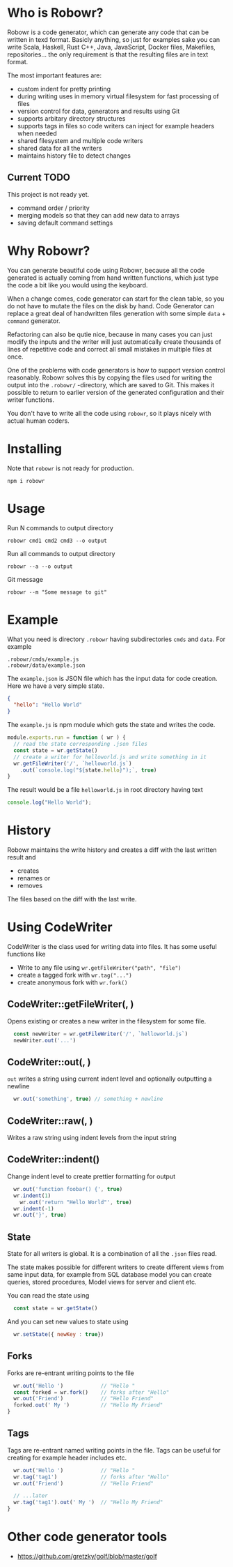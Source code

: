 # Who is Robowr?

Robowr is a code generator, which can generate any code that can be written in texd format. Basicly anything, so just for examples sake you can write Scala, Haskell, Rust C++, Java, JavaScript, Docker files, Makefiles, repositories... the only requirement is that the resulting files are in text format.

The most important features are:

- custom indent for pretty printing
- during writing uses in memory virtual filesystem for fast processing of files
- version control for data, generators and results using Git
- supports arbitary directory structures
- supports tags in files so code writers can inject for example headers when needed
- shared filesystem and multiple code writers
- shared data for all the writers
- maintains history file to detect changes 

## Current TODO

This project is not ready yet.

- command order / priority
- merging models so that they can add new data to arrays
- saving default command settings


# Why Robowr?

You can generate beautiful code using Robowr, because all the code generated is actually coming from hand written functions, which just type the code a bit like you would using the keyboard.

When a change comes, code generator can start for the clean table, so you do not have to mutate the files on the disk by hand. Code Generator can replace a great deal of handwritten files generation with some simple `data` + `command` generator.

Refactoring can also be qutie nice, because in many cases you can just modify the inputs and the writer will just automatically create thousands of lines of repetitive code and correct all small mistakes in multiple files at once.

One of the problems with code generators is how to support version control reasonably. Robowr solves this by copying the files used for writing the output into the `.robowr/` -directory, which are saved to Git. This makes it possible to return to earlier version of the generated configuration and their writer functions.

You don't have to write all the code using `robowr`, so it plays nicely with actual human coders.


# Installing 

Note that `robowr` is not ready for production.

```
npm i robowr
```

# Usage

Run N commands to output directory
```
robowr cmd1 cmd2 cmd3 --o output
```

Run all commands to output directory
```
robowr --a --o output
```
Git message
```
robowr --m "Some message to git"
```

# Example

What you need is directory `.robowr` having subdirectories `cmds` and `data`. For example

```
.robowr/cmds/example.js
.robowr/data/example.json
```

The `example.json` is JSON file which has the input data for code creation. Here we have a very simple state.
```json
{
  "hello": "Hello World"
}
```

The `example.js` is npm module which gets the state and writes the code.
```javascript
module.exports.run = function ( wr ) {
  // read the state corresponding .json files
  const state = wr.getState()
  // create a writer for helloworld.js and write something in it
  wr.getFileWriter('/', `helloworld.js`)
    .out(`console.log("${state.hello}");`, true)
}
```
The result would be a file `helloworld.js` in root directory having text
```javascript
console.log("Hello World");
```

# History

Robowr maintains the write history and creates a diff with the last written result and 

- creates
- renames or
- removes

The files based on the diff with the last write.

# Using CodeWriter

CodeWriter is the class used for writing data into files. It has some useful functions like

- Write to any file using `wr.getFileWriter("path", "file")`
- create a tagged fork with `wr.tag("...")`
- create anonymous fork with  `wr.fork()`

## CodeWriter::getFileWriter(<path>, <filename>)

Opens existing or creates a new writer in the filesystem for some file.

```javascript
  const newWriter = wr.getFileWriter('/', `helloworld.js`)
  newWriter.out('...')
```

## CodeWriter::out(<string>, <newline>)

`out` writes a string using current indent level and optionally outputting a newline

```javascript
  wr.out('something', true) // something + newline
```

## CodeWriter::raw(<string>, <newline>)

Writes a raw string using indent levels from the input string

## CodeWriter::indent(<change>)

Change indent level to create prettier formatting for output

```javascript
  wr.out('function foobar() {', true)
  wr.indent(1)
    wr.out('return "Hello World"', true)
  wr.indent(-1)
  wr.out('}', true)
```


## State

State for all writers is global. It is a combination of all the `.json` files read.

The state makes possible for different writers to create different views from same input data, for example from SQL database model you can create queries, stored procedures, Model views for server and client etc.

You can read the state using

```javascript
  const state = wr.getState()
```

And you can set new values to state using

```javascript
  wr.setState({ newKey : true}) 
```


## Forks

Forks are re-entrant writing points to the file 

```javascript
  wr.out('Hello ')            // "Hello "
  const forked = wr.fork()    // forks after "Hello"
  wr.out('Friend')            // "Hello Friend"
  forked.out(' My ')          // "Hello My Friend"
}
```

## Tags

Tags are re-entrant named writing points in the file. Tags can be useful for creating for example
header includes etc.

```javascript
  wr.out('Hello ')            // "Hello "
  wr.tag('tag1')              // forks after "Hello"
  wr.out('Friend')            // "Hello Friend"

  // ...later
  wr.tag('tag1').out(' My ')  // "Hello My Friend"
}
```

# Other code generator tools

- https://github.com/gretzky/golf/blob/master/golf


